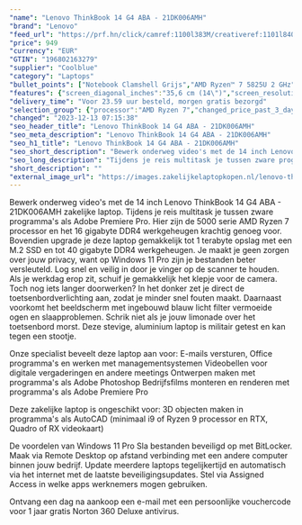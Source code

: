 ```yaml
---
"name": "Lenovo ThinkBook 14 G4 ABA - 21DK006AMH"
"brand": "Lenovo"
"feed_url": "https://prf.hn/click/camref:1100l383M/creativeref:1101l84031/destination:https%3A%2F%2Fwww.coolblue.nl%2Fproduct%2F923083"
"price": 949
"currency": "EUR"
"GTIN": "196802163279"
"supplier": "Coolblue"
"category": "Laptops"
"bullet_points": ["Notebook Clamshell Grijs","AMD Ryzen™ 7 5825U 2 GHz","35,6 cm (14\") Full HD 1920 x 1080 Pixels IPS LED backlight 16:9","16 GB DDR4-SDRAM 3200 MHz 1 x 8 GB","512 GB SSD","AMD Radeon Graphics","Wi-Fi 6 (802.11ax) Ethernet LAN 1000,100 Mbit/s Bluetooth 5.1","Lithium-Polymeer (LiPo) 45 Wh 6 uur 65 W","Windows 11 Pro 64-bit"]
"features": {"screen_diagonal_inches":"35,6 cm (14\")","screen_resolution":"1920 x 1080 Pixels","processor_family":"AMD Ryzen™ 7","memory_size":"16 GB","memory_type":"DDR4-SDRAM","total_storage_space":"512 GB","operating_system":"Windows 11 Pro","battery_capacity":"45 Wh","width":"323 mm","depth":"218 mm","height":"17,9 mm","weight":"1,4 kg"}
"delivery_time": "Voor 23.59 uur besteld, morgen gratis bezorgd"
"selection_group": {"processor":"AMD Ryzen 7","changed_price_past_3_days":false,"product_family":"ThinkBook"}
"changed": "2023-12-13 07:15:38"
"seo_header_title": "Lenovo ThinkBook 14 G4 ABA - 21DK006AMH"
"seo_meta_description": "Lenovo ThinkBook 14 G4 ABA - 21DK006AMH"
"seo_h1_title": "Lenovo ThinkBook 14 G4 ABA - 21DK006AMH"
"seo_short_description": "Bewerk onderweg video's met de 14 inch Lenovo ThinkBook 14 G4 ABA - 21DK006AMH zakelijke laptop."
"seo_long_description": "Tijdens je reis multitask je tussen zware programma's als Adobe Premiere Pro. Hier zijn de 5000 serie AMD Ryzen 7 processor en het 16 gigabyte DDR4 werkgeheugen krachtig genoeg voor. Bovendien upgrade je deze laptop gemakkelijk tot 1 terabyte opslag met een M. 2 SSD en tot 40 gigabyte DDR4 werkgeheugen. Je maakt je geen zorgen over jouw privacy, want op Windows 11 Pro zijn je bestanden beter versleuteld. Log snel en veilig in door je vinger op de scanner te houden. Als je werkdag erop zit, schuif je gemakkelijk het klepje voor de camera. Toch nog iets langer doorwerken? In het donker zet je direct de toetsenbordverlichting aan, zodat je minder snel fouten maakt. Daarnaast voorkomt het beeldscherm met ingebouwd blauw licht filter vermoeide ogen en slaapproblemen. Schrik niet als je jouw limonade over het toetsenbord morst. Deze stevige, aluminium laptop is militair getest en kan tegen een stootje. \r\n\r\nOnze specialist beveelt deze laptop aan voor:\r\nE-mails versturen, Office programma's en werken met managementsystemen\r\nVideobellen voor digitale vergaderingen en andere meetings\r\nOntwerpen maken met programma's als Adobe Photoshop\r\nBedrijfsfilms monteren en renderen met programma's als Adobe Premiere Pro\r\n\r\n\r\nDeze zakelijke laptop is ongeschikt voor:\r\n3D objecten maken in programma's als AutoCAD (minimaal i9 of Ryzen 9 processor en RTX, Quadro of RX videokaart) \r\n\r\n\r\nDe voordelen van Windows 11 Pro\r\nSla bestanden beveiligd op met BitLocker. \r\nMaak via Remote Desktop op afstand verbinding met een andere computer binnen jouw bedrijf. \r\nUpdate meerdere laptops tegelijkertijd en automatisch via het internet met de laatste beveiligingsupdates. \r\nStel via Assigned Access in welke apps werknemers mogen gebruiken. \r\n\r\n \r\nOntvang een dag na aankoop een e-mail met een persoonlijke vouchercode voor 1 jaar gratis Norton 360 Deluxe antivirus."
"short_description": ""
"external_image_url": "https://images.zakelijkelaptopkopen.nl/lenovo-thinkbook-14-g4-aba-21dk006amh.webp"
---
```


Bewerk onderweg video's met de 14 inch Lenovo ThinkBook 14 G4 ABA - 21DK006AMH zakelijke laptop. Tijdens je reis multitask je tussen zware programma's als Adobe Premiere Pro. Hier zijn de 5000 serie AMD Ryzen 7 processor en het 16 gigabyte DDR4 werkgeheugen krachtig genoeg voor. Bovendien upgrade je deze laptop gemakkelijk tot 1 terabyte opslag met een M.2 SSD en tot 40 gigabyte DDR4 werkgeheugen. Je maakt je geen zorgen over jouw privacy, want op Windows 11 Pro zijn je bestanden beter versleuteld. Log snel en veilig in door je vinger op de scanner te houden. Als je werkdag erop zit, schuif je gemakkelijk het klepje voor de camera. Toch nog iets langer doorwerken? In het donker zet je direct de toetsenbordverlichting aan, zodat je minder snel fouten maakt. Daarnaast voorkomt het beeldscherm met ingebouwd blauw licht filter vermoeide ogen en slaapproblemen. Schrik niet als je jouw limonade over het toetsenbord morst. Deze stevige, aluminium laptop is militair getest en kan tegen een stootje.

Onze specialist beveelt deze laptop aan voor:
E-mails versturen, Office programma's en werken met managementsystemen
Videobellen voor digitale vergaderingen en andere meetings
Ontwerpen maken met programma's als Adobe Photoshop
Bedrijfsfilms monteren en renderen met programma's als Adobe Premiere Pro


Deze zakelijke laptop is ongeschikt voor:
3D objecten maken in programma's als AutoCAD (minimaal i9 of Ryzen 9 processor en RTX, Quadro of RX videokaart) 


De voordelen van Windows 11 Pro
Sla bestanden beveiligd op met BitLocker.
Maak via Remote Desktop op afstand verbinding met een andere computer binnen jouw bedrijf.
Update meerdere laptops tegelijkertijd en automatisch via het internet met de laatste beveiligingsupdates.
Stel via Assigned Access in welke apps werknemers mogen gebruiken.

 
Ontvang een dag na aankoop een e-mail met een persoonlijke vouchercode voor 1 jaar gratis Norton 360 Deluxe antivirus.
